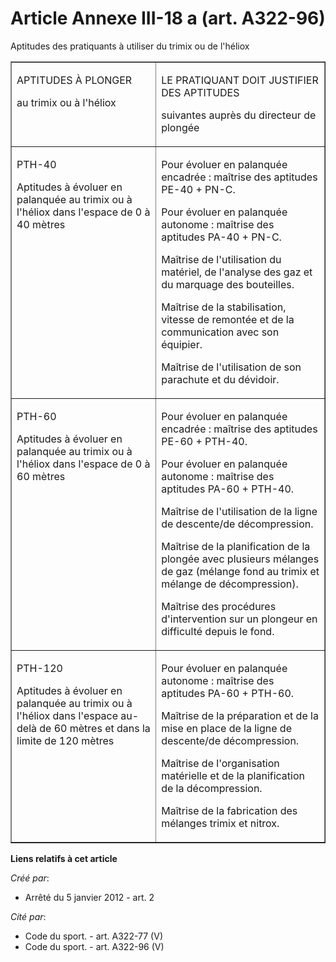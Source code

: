 # Article Annexe III-18 a (art. A322-96)

Aptitudes des pratiquants à utiliser du trimix ou de l'héliox

<table border="1" cellpadding="0" width="680">
  <tbody>
    <tr>
      <td valign="top">

APTITUDES À PLONGER

au trimix ou à l'héliox

</td>
      <td valign="top">

LE PRATIQUANT DOIT JUSTIFIER DES APTITUDES

suivantes auprès du directeur de plongée

</td>
    </tr>
    <tr>
      <td valign="top">

PTH-40

Aptitudes à évoluer en palanquée au trimix ou à l'héliox dans l'espace de 0 à 40 mètres

</td>
      <td valign="top">

Pour évoluer en palanquée encadrée : maîtrise des aptitudes PE-40 + PN-C.

Pour évoluer en palanquée autonome : maîtrise des aptitudes PA-40 + PN-C.

Maîtrise de l'utilisation du matériel, de l'analyse des gaz et du marquage des bouteilles.

Maîtrise de la stabilisation, vitesse de remontée et de la communication avec son équipier.

Maîtrise de l'utilisation de son parachute et du dévidoir.

</td>
    </tr>
    <tr>
      <td valign="top">

PTH-60

Aptitudes à évoluer en palanquée au trimix ou à l'héliox dans l'espace de 0 à 60 mètres

</td>
      <td valign="top">

Pour évoluer en palanquée encadrée : maîtrise des aptitudes PE-60 + PTH-40.

Pour évoluer en palanquée autonome : maîtrise des aptitudes PA-60 + PTH-40.

Maîtrise de l'utilisation de la ligne de descente/de décompression.

Maîtrise de la planification de la plongée avec plusieurs mélanges de gaz (mélange fond au trimix et mélange de
décompression).

Maîtrise des procédures d'intervention sur un plongeur en difficulté depuis le fond.

</td>
    </tr>
    <tr>
      <td valign="top">

PTH-120

Aptitudes à évoluer en palanquée au trimix ou à l'héliox dans l'espace au-delà de 60 mètres et dans la limite de 120 mètres

</td>
      <td valign="top">

Pour évoluer en palanquée autonome : maîtrise des aptitudes PA-60 + PTH-60.

Maîtrise de la préparation et de la mise en place de la ligne de descente/de décompression.

Maîtrise de l'organisation matérielle et de la planification de la décompression.

Maîtrise de la fabrication des mélanges trimix et nitrox.

</td>
    </tr>
  </tbody>
</table>

**Liens relatifs à cet article**

_Créé par_:

  - Arrêté du 5 janvier 2012 - art. 2

_Cité par_:

  - Code du sport. - art. A322-77 (V)
  - Code du sport. - art. A322-96 (V)

